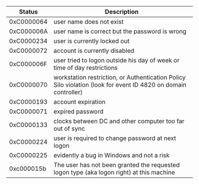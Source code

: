 | Status     | Description                                                                                                    |
| ---------- | -------------------------------------------------------------------------------------------------------------- |
| 0xC0000064 | user name does not exist                                                                                       |
| 0xC000006A | user name is correct but the password is wrong                                                                 |
| 0xC0000234 | user is currently locked out                                                                                   |
| 0xC0000072 | account is currently disabled                                                                                  |
| 0xC000006F | user tried to logon outside his day of week or time of day restrictions                                        |
| 0xC0000070 | workstation restriction, or Authentication Policy Silo violation (look for event ID 4820 on domain controller) |
| 0xC0000193 | account expiration                                                                                             |
| 0xC0000071 | expired password                                                                                               |
| 0xC0000133 | clocks between DC and other computer too far out of sync                                                       |
| 0xC0000224 | user is required to change password at next logon                                                              |
| 0xC0000225 | evidently a bug in Windows and not a risk                                                                      |
| 0xc000015b | The user has not been granted the requested logon type (aka logon right) at this machine                       |


